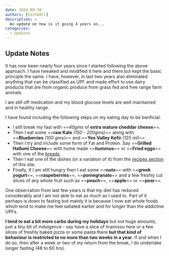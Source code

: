 ```yaml
---
date: 2024-08-30
authors: [techb0lt]
description: >
  An update on how is it going 4 years on...
categories:
  - Updates
---
```


## Update Notes

It has now been nearly four years since I started following the above approach. I have tweaked and modified it here and there but kept the basic principle the same. I have, however, in last two years also eliminated anything that can be classified as UPF and made effort to use dairy products that are from organic produce from grass fed and free range farm animals. 

I am still off medication and my blood glucose levels are well maintained and in healthy range.

I have found including the following steps on my eating day to be benficial:

* I still break my fast with ==*40gms* of **extra mature cheddar cheese**==.
* Then I eat some ==**raw Kale** _(150 - 200gms)_== along with ==**Blueberries** _(100 gms)_== and ==**Yeo Valley Kefir** _(125 ml)_==.
* Then I try and include some form of Fat and Protein. Say ==**Grilled Hallumi Cheese**== with home made ==**hummus**== or ==**Fried eggs**== with one of the [breads](./Recipes/Breads/index.md).
* Then I eat one of the dishes (or a variation of it) from the [recipes section](./Recipes/index.md) of this site.
* Finally, if I am still hungry then I eat some ==**nuts**== with ==**greek yogurt**==, ==**raspeberries**==, ==**pomegranate**== and a few freshly cut slices of any whole fruit such as ==**peach**==, ==**apple**== or ==**pear**==.

One observation from last few years is that my diet has reduced considerably and I am not able to eat as much as I used to. Part of it perhaps is down to fasting but mainly it is because I now eat whole foods which tend to make me feel satiated earlier and for longer than the addictive UPFs.

**I tend to eat a bit more carbs during my holidays** but not huge amounts, just a tiny bit of indulgence - say have a slice of tiramissu here or a few slices of freshly baked pizza or some pasta there **but that kind of behaviour is restricted to no more than two weeks in a year**. If and when I do so, then after a week or two of my return from the break, I do undertake longer fasting (48 to 60 hrs).
